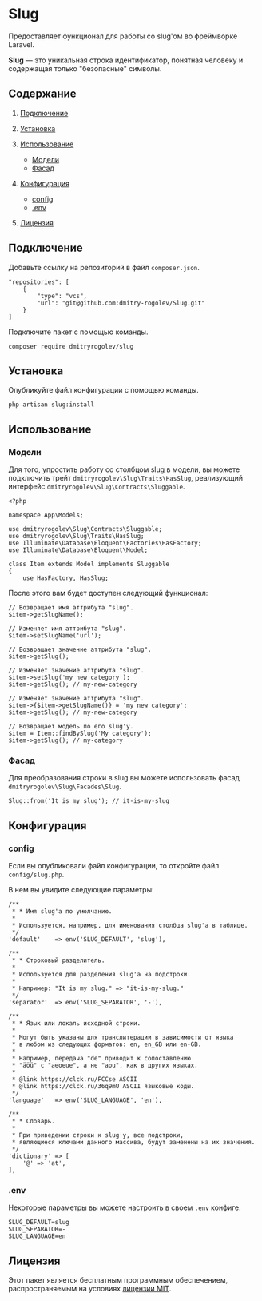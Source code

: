 # Slug

Предоставляет функционал для работы со slug'ом во фреймворке Laravel.

**Slug** &mdash; это уникальная строка идентификатор, понятная человеку и содержащая только "безопасные" символы.

## Содержание

1. [Подключение](#подключение)
2. [Установка](#установка)
3. [Использование](#использование)

    - [Модели](#модели)
    - [Фасад](#фасад)

4. [Конфигурация](#конфигурация)

    - [config](#config)
    - [.env](#env)

5. [Лицензия](#лицензия)

## Подключение 

Добавьте ссылку на репозиторий в файл `composer.json`.

    "repositories": [
        {
            "type": "vcs",
            "url": "git@github.com:dmitry-rogolev/Slug.git"
        }
    ]

Подключите пакет с помощью команды.

    composer require dmitryrogolev/slug

## Установка 

Опубликуйте файл конфигурации с помощью команды.

    php artisan slug:install 

## Использование

### Модели

Для того, упростить работу со столбцом slug в модели, вы можете подключить трейт `dmitryrogolev\Slug\Traits\HasSlug`, реализующий интерфейс `dmitryrogolev\Slug\Contracts\Sluggable`.

    <?php

    namespace App\Models;

    use dmitryrogolev\Slug\Contracts\Sluggable;
    use dmitryrogolev\Slug\Traits\HasSlug;
    use Illuminate\Database\Eloquent\Factories\HasFactory;
    use Illuminate\Database\Eloquent\Model;

    class Item extends Model implements Sluggable
    {
        use HasFactory, HasSlug;

После этого вам будет доступен следующий функционал:

    // Возвращает имя аттрибута "slug".
    $item->getSlugName();

    // Изменяет имя аттрибута "slug".
    $item->setSlugName('url');

    // Возвращает значение аттрибута "slug".
    $item->getSlug();

    // Изменяет значение аттрибута "slug".
    $item->setSlug('my new category'); 
    $item->getSlug(); // my-new-category

    // Изменяет значение аттрибута "slug".
    $item->{$item->getSlugName()} = 'my new category';
    $item->getSlug(); // my-new-category

    // Возвращает модель по его slug'у. 
    $item = Item::findBySlug('My category');
    $item->getSlug(); // my-category

### Фасад 

Для преобразования строки в slug вы можете использовать фасад `dmitryrogolev\Slug\Facades\Slug`.

    Slug::from('It is my slug'); // it-is-my-slug

## Конфигурация 

### config

Если вы опубликовали файл конфигурации, то откройте файл `config/slug.php`.

В нем вы увидите следующие параметры:

    /**
     * * Имя slug'а по умолчанию.
     * 
     * Используется, например, для именования столбца slug'а в таблице.
     */
    'default'    => env('SLUG_DEFAULT', 'slug'),

    /**
     * * Строковый разделитель. 
     * 
     * Используется для разделения slug'а на подстроки.
     * 
     * Например: "It is my slug." => "it-is-my-slug."
     */
    'separator'  => env('SLUG_SEPARATOR', '-'),

    /**
     * * Язык или локаль исходной строки.
     * 
     * Могут быть указаны для транслитерации в зависимости от языка 
     * в любом из следующих форматов: en, en_GB или en-GB.
     * 
     * Например, передача "de" приводит к сопоставлению 
     * "äöü" с "aeoeue", а не "aou", как в других языках.
     * 
     * @link https://clck.ru/FCCse ASCII
     * @link https://clck.ru/36q9mU ASCII языковые коды.
     */
    'language'   => env('SLUG_LANGUAGE', 'en'),

    /**
     * * Словарь. 
     * 
     * При приведении строки к slug'у, все подстроки, 
     * являющиеся ключами данного массива, будут заменены на их значения.  
     */
    'dictionary' => [
        '@' => 'at',
    ],

### .env

Некоторые параметры вы можете настроить в своем `.env` конфиге.

    SLUG_DEFAULT=slug
    SLUG_SEPARATOR=-
    SLUG_LANGUAGE=en

## Лицензия 

Этот пакет является бесплатным программным обеспечением, распространяемым на условиях [лицензии MIT](./LICENSE).
